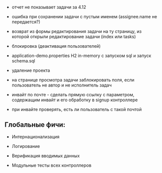 * отчет не показывает задачи за 4.12

* ошибка при сохранении задачи с пустым именем (assignee.name не передается?)

* возврат из формы редактирования задачи на ту страницу, из которой открыли редактирование задачи (index или tasks)

* блокировка (деактивация пользователей)

* application-demo.properties
  H2 in-memory с запуском sql и запуск schema.sql

* удаление проекта 

* на странице просмотра задачи заблокировать поля, если пользователь не автор и не исполнитель задач

* инвайт по почте - сделать прямую ссылку с параметром, содержащим инвайт и его обработку в signup контроллере

* при инвайте проверять, есть ли пользователь с такой почтой

## Глобальные фичи:

* Интернационализация

* Логирование

* Верификация вводимых данных

* Модульные тесты всех контроллеров


